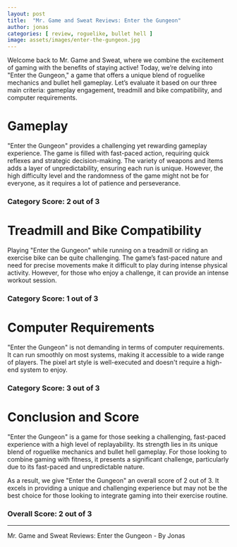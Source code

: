 ```yaml
---
layout: post
title:  "Mr. Game and Sweat Reviews: Enter the Gungeon"
author: jonas
categories: [ review, roguelike, bullet hell ]
image: assets/images/enter-the-gungeon.jpg
---
```


Welcome back to Mr. Game and Sweat, where we combine the excitement of gaming with the benefits of staying active! Today, we’re delving into "Enter the Gungeon," a game that offers a unique blend of roguelike mechanics and bullet hell gameplay. Let’s evaluate it based on our three main criteria: gameplay engagement, treadmill and bike compatibility, and computer requirements.

# Gameplay

"Enter the Gungeon" provides a challenging yet rewarding gameplay experience. The game is filled with fast-paced action, requiring quick reflexes and strategic decision-making. The variety of weapons and items adds a layer of unpredictability, ensuring each run is unique. However, the high difficulty level and the randomness of the game might not be for everyone, as it requires a lot of patience and perseverance.

### Category Score: 2 out of 3

# Treadmill and Bike Compatibility

Playing "Enter the Gungeon" while running on a treadmill or riding an exercise bike can be quite challenging. The game’s fast-paced nature and need for precise movements make it difficult to play during intense physical activity. However, for those who enjoy a challenge, it can provide an intense workout session.

### Category Score: 1 out of 3

# Computer Requirements

"Enter the Gungeon" is not demanding in terms of computer requirements. It can run smoothly on most systems, making it accessible to a wide range of players. The pixel art style is well-executed and doesn't require a high-end system to enjoy.

### Category Score: 3 out of 3

# Conclusion and Score

"Enter the Gungeon" is a game for those seeking a challenging, fast-paced experience with a high level of replayability. Its strength lies in its unique blend of roguelike mechanics and bullet hell gameplay. For those looking to combine gaming with fitness, it presents a significant challenge, particularly due to its fast-paced and unpredictable nature.

As a result, we give "Enter the Gungeon" an overall score of 2 out of 3. It excels in providing a unique and challenging experience but may not be the best choice for those looking to integrate gaming into their exercise routine.

### Overall Score: 2 out of 3

---

Mr. Game and Sweat Reviews: Enter the Gungeon - By Jonas
